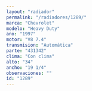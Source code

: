 ```yaml
---
layout: "radiador"
permalink: "/radiadores/1289/"
marca: "Chevrolet"
modelo: "Heavy Duty"
ano: "1997"
motor: "V8 7.4"
transmision: "Automática"
parte: "431342"
clima: "Con clima"
alto: "34"
ancho: "19 1/4"
observaciones: ""
id: "1289"
---
```


